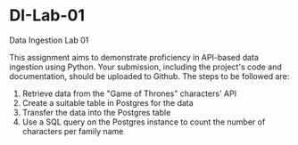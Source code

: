 # DI-Lab-01
Data Ingestion Lab 01

This assignment aims to demonstrate proficiency in API-based data ingestion using Python. Your submission, including the project's code and documentation, should be uploaded to Github. The steps to be followed are:

01. Retrieve data from the "Game of Thrones" characters' API
02. Create a suitable table in Postgres for the data
03. Transfer the data into the Postgres table
04. Use a SQL query on the Postgres instance to count the number of characters per family name
